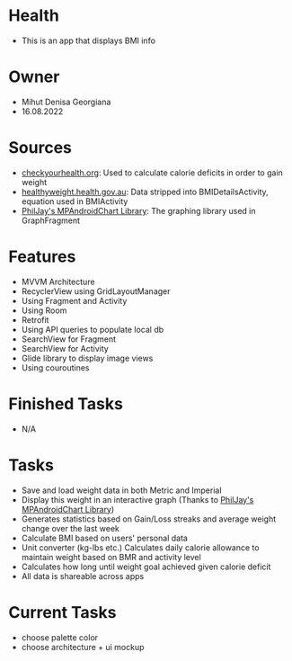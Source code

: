 # Health
- This is an app that displays BMI info
# Owner

- Mihut Denisa Georgiana
- 16.08.2022

# Sources
- [checkyourhealth.org](http://www.checkyourhealth.org/eat-healthy/cal_calculator.php): Used to calculate calorie deficits in order to gain weight
- [healthyweight.health.gov.au](http://healthyweight.health.gov.au/wps/portal/Home/get-started/are-you-a-healthy-weight/bmi/): Data stripped into BMIDetailsActivity, equation used in BMIActivity
- [PhilJay's MPAndroidChart Library](https://github.com/PhilJay/MPAndroidChart): The graphing library used in GraphFragment

# Features
- MVVM Architecture
- RecyclerView using GridLayoutManager
- Using Fragment and Activity
- Using Room
- Retrofit
- Using API queries to populate local db
- SearchView for Fragment
- SearchView for Activity
- Glide library to display image views
- Using couroutines

# Finished Tasks
- N/A

# Tasks
- Save and load weight data in both Metric and Imperial
- Display this weight in an interactive graph (Thanks to [PhilJay's MPAndroidChart Library](https://github.com/PhilJay/MPAndroidChart))
- Generates statistics based on Gain/Loss streaks and average weight change over the last week
- Calculate BMI based on users' personal data
- Unit converter (kg-lbs etc.) Calculates daily calorie allowance to maintain weight based on BMR and activity level
- Calculates how long until weight goal achieved given calorie deficit
- All data is shareable across apps

# Current Tasks
- choose palette color
- choose architecture + ui mockup

